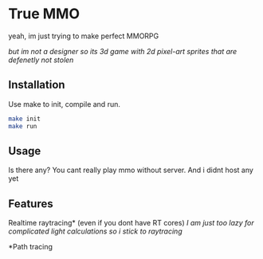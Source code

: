 # True MMO

yeah, im just trying to make perfect MMORPG

*but im not a designer so its 3d game with  2d pixel-art sprites that are defenetly not stolen*

## Installation

Use make to init, compile and run.

```bash
make init
make run
```
## Usage

Is there any? You cant really play mmo without server. And i didnt host any yet

## Features

Realtime raytracing* (even if you dont have RT cores)
*I am just too lazy for complicated light calculations so i stick to raytracing*

*Path tracing
